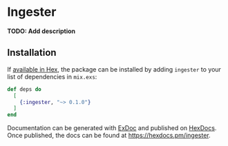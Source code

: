 # Ingester

**TODO: Add description**

## Installation

If [available in Hex](https://hex.pm/docs/publish), the package can be installed
by adding `ingester` to your list of dependencies in `mix.exs`:

```elixir
def deps do
  [
    {:ingester, "~> 0.1.0"}
  ]
end
```

Documentation can be generated with [ExDoc](https://github.com/elixir-lang/ex_doc)
and published on [HexDocs](https://hexdocs.pm). Once published, the docs can
be found at <https://hexdocs.pm/ingester>.

